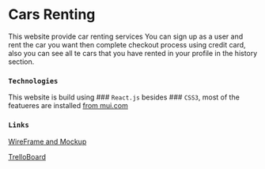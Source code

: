 # Cars Renting

This website provide car renting services You can sign up as a user and rent the car you want then complete checkout process using credit card, also you can see all te cars that you have rented in your profile in the history section.

### `Technologies`
This website is build using ### `React.js` besides ### `CSS3`, most of the featueres are installed [from mui.com](https://mui.com/)

### `Links`
[WireFrame and Mockup](https://www.figma.com/file/Eceh3zstVHGR4czjHWKoel/cars-Renting?node-id=1%3A3&t=0vyB2w5Vafvqj4Ou-0)


[TrelloBoard](https://trello.com/b/WY3uo4Ln/cars)


